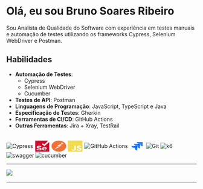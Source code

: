 # Olá, eu sou Bruno Soares Ribeiro

Sou Analista de Qualidade do Software com experiência em testes manuais e automação de testes utilizando os frameworks Cypress, Selenium WebDriver e Postman.

## Habilidades
- **Automação de Testes**:
  - Cypress
  - Selenium WebDriver
  - Cucumber
- **Testes de API**: Postman
- **Linguagens de Programação**: JavaScript, TypeScript e Java
- **Especificação de Testes**: Gherkin 
- **Ferramentas de CI/CD**: GitHub Actions
- **Outras Ferramentas**: Jira + Xray, TestRail
  
<div style="display: inline_block"><br>
  <img align="center" alt="Cypress" height="30" width="40" src="https://cdn.jsdelivr.net/gh/devicons/devicon@latest/icons/cypressio/cypressio-original.svg">
  <img align="center" alt="Selenium" height="30" width="40" src="https://raw.githubusercontent.com/devicons/devicon/master/icons/selenium/selenium-original.svg">
  <img align="center" alt="Postman" height="30" width="40" src="https://raw.githubusercontent.com/devicons/devicon/master/icons/postman/postman-original.svg">
  <img align="center" alt="JavaScript" height="30" width="40" src="https://raw.githubusercontent.com/devicons/devicon/master/icons/javascript/javascript-plain.svg">
  <img align="center" alt="GitHub Actions" height="30" width="40" src="https://cdn.jsdelivr.net/gh/devicons/devicon@latest/icons/githubactions/githubactions-original.svg" />
  <img align="center" alt="Jira" height="30" width="40" src="https://raw.githubusercontent.com/devicons/devicon/master/icons/jira/jira-original.svg">
  <img align="center" alt="Git" height="30" width="40" src="https://cdn.jsdelivr.net/gh/devicons/devicon@latest/icons/git/git-original.svg" />
  <img align="center" alt="k6" height="30" width="40" src="https://cdn.jsdelivr.net/gh/devicons/devicon@latest/icons/k6/k6-original.svg" />
  <img align="center" alt="swagger" height="30" width="40" src="https://cdn.jsdelivr.net/gh/devicons/devicon@latest/icons/swagger/swagger-original.svg" />
  <img align="center" alt="cucumber" height="30" width="40" src="https://cdn.jsdelivr.net/gh/devicons/devicon@latest/icons/cucumber/cucumber-plain.svg" />          
</div>

  
---

<div> 
  <a href="https://www.linkedin.com/in/bruno-soares-ribeiro-937270283" target="_blank"><img src="https://img.shields.io/badge/-LinkedIn-%230077B5?style=for-the-badge&logo=linkedin&logoColor=white" target="_blank"></a> 
</div>

---   
          
